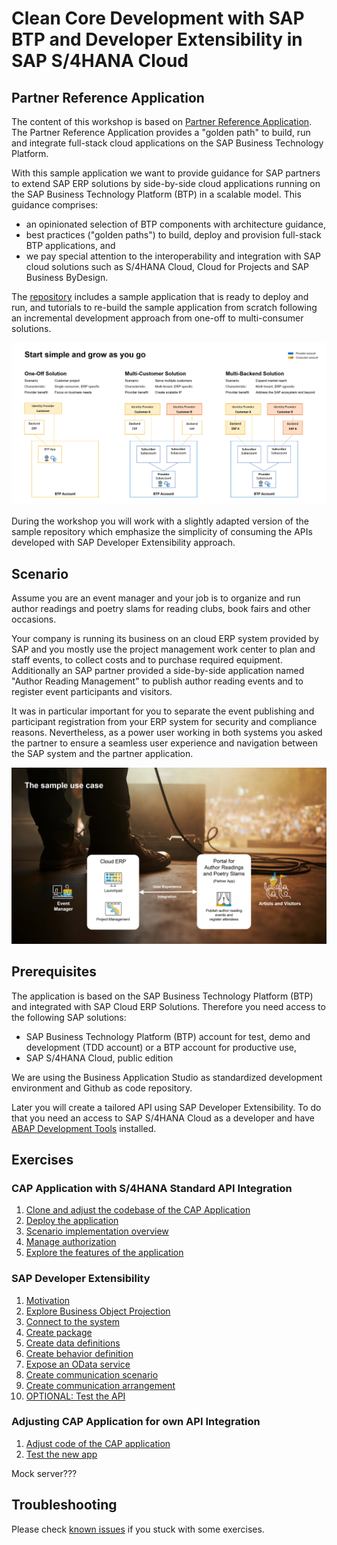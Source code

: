 # Clean Core Development with SAP BTP and Developer Extensibility in SAP S/4HANA Cloud

## Partner Reference Application

The content of this workshop is based on [Partner Reference Application](https://github.com/SAP-samples/sme-partner-reference-application/). The Partner Reference Application provides a "golden path" to build, run and integrate full-stack cloud applications on the SAP Business Technology Platform.

With this sample application we want to provide guidance for SAP partners to extend SAP ERP solutions by side-by-side cloud applications running on the SAP Business Technology Platform (BTP) in a scalable model. This guidance comprises:
- an opinionated selection of BTP components with architecture guidance,
- best practices ("golden paths") to build, deploy and provision full-stack BTP applications, and
- we pay special attention to the interoperability and integration with SAP cloud solutions such as S/4HANA Cloud, Cloud for Projects and SAP Business ByDesign.

The [repository](https://github.com/SAP-samples/sme-partner-reference-application/) includes a sample application that is ready to deploy and run, and tutorials to re-build the sample application from scratch following an incremental development approach from one-off to multi-consumer solutions.

![Incremental approach](https://github.com/SAP-samples/sme-partner-reference-application/raw/main/Tutorials/images/readme_incremental-approach.jpg)

During the workshop you will work with a slightly adapted version of the sample repository which emphasize the simplicity of consuming the APIs developed with SAP Developer Extensibility approach.

## Scenario

Assume you are an event manager and your job is to organize and run author readings and poetry slams for reading clubs, book fairs and other occasions.

Your company is running its business on an cloud ERP system provided by SAP and you mostly use the project management work center to plan and staff events, to collect costs and to purchase required equipment. Additionally an SAP partner provided a side-by-side application named "Author Reading Management" to publish author reading events and to register event participants and visitors.

It was in particular important for you to separate the event publishing and participant registration from your ERP system for security and compliance reasons. Nevertheless, as a power user working in both systems you asked the partner to ensure a seamless user experience and navigation between the SAP system and the partner application.

![Sample use case](https://github.com/SAP-samples/sme-partner-reference-application/raw/main/Tutorials/images/readme_sample-use-case.jpg)

## Prerequisites

The application is based on the SAP Business Technology Platform (BTP) and integrated with SAP Cloud ERP Solutions. Therefore you need access to the following SAP solutions:

- SAP Business Technology Platform (BTP) account for test, demo and development (TDD account) or a BTP account for productive use,
- SAP S/4HANA Cloud, public edition

We are using the Business Application Studio as standardized development environment and Github as code repository.

Later you will create a tailored API using SAP Developer Extensibility. To do that you need an access to SAP S/4HANA Cloud as a developer and have [ABAP Development Tools](https://tools.eu1.hana.ondemand.com/#abap) installed.

## Exercises

### CAP Application with S/4HANA Standard API Integration

1. [Clone and adjust the codebase of the CAP Application](./part1/clone.md)
2. [Deploy the application](./part1/deploy.md)
3. [Scenario implementation overview](./part1/overview.md)
4. [Manage authorization](./part1/authorization.md)
5. [Explore the features of the application](./part1/explore.md)

### SAP Developer Extensibility

1. [Motivation](./part2/motivation.md)
2. [Explore Business Object Projection](./part2/bo-projection.md)
3. [Connect to the system](./part2/adt.md)
4. [Create package](./part2/package.md)
5. [Create data definitions](./part2/data-definitions.md)
6. [Create behavior definition](./part2/behavior-definition.md)
7. [Expose an OData service](./part2/expose.md)
8. [Create communication scenario](./part2/scenario.md)
9. [Create communication arrangement](./part2/arrangement.md)
10. [OPTIONAL: Test the API](./part2/test.md)

### Adjusting CAP Application for own API Integration

1. [Adjust code of the CAP application](./part3/adjust.md)
2. [Test the new app](./part3/test.md)

Mock server???

## Troubleshooting

Please check [known issues](./troubleshooting.md) if you stuck with some exercises.
